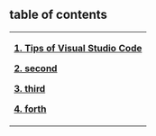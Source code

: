 ## table of contents


<table border="0">
  <tr>
    <td width="100%">
      <p><b>
      <a href="./first.html">1. Tips of Visual Studio Code</a>
      </b></p>
      <p><b>
     <a href="./second.html">2. second</a>
      </b></p>
      <p><b>
      <a href="./third.html">3. third</a>
      </b></p>
      <p><b>
      <a href="./forth.html">4. forth</a>
      </b></p>
    </td>
  </tr>
</table>
